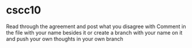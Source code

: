 # cscc10
Read through the agreement and post what you disagree with
Comment in the file with your name besides it or create a 
branch with your name on it and push your own thoughts in your own branch
